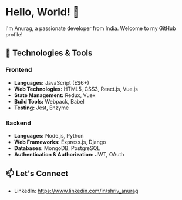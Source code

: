 # Hello, World! 👋

I'm Anurag, a passionate developer from India. Welcome to my GitHub profile!

## 🔧 Technologies & Tools

### Frontend

- **Languages:** JavaScript (ES6+)
- **Web Technologies:** HTML5, CSS3, React.js, Vue.js
- **State Management:** Redux, Vuex
- **Build Tools:** Webpack, Babel
- **Testing:** Jest, Enzyme

### Backend

- **Languages:** Node.js, Python
- **Web Frameworks:** Express.js, Django
- **Databases:** MongoDB, PostgreSQL
- **Authentication & Authorization:** JWT, OAuth

## 📫 Let's Connect

- LinkedIn: https://www.linkedin.com/in/shriv_anurag



